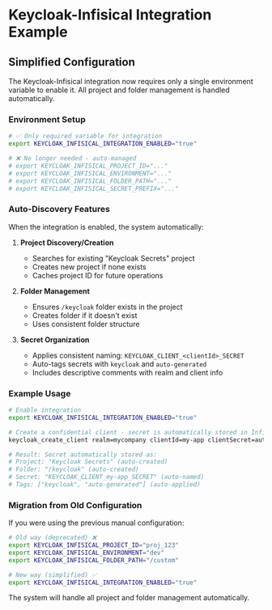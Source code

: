 # Keycloak-Infisical Integration Example

## Simplified Configuration

The Keycloak-Infisical integration now requires only a single environment variable to enable it. All project and folder management is handled automatically.

### Environment Setup

```bash
# ✅ Only required variable for integration
export KEYCLOAK_INFISICAL_INTEGRATION_ENABLED="true"

# ❌ No longer needed - auto-managed
# export KEYCLOAK_INFISICAL_PROJECT_ID="..."
# export KEYCLOAK_INFISICAL_ENVIRONMENT="..."
# export KEYCLOAK_INFISICAL_FOLDER_PATH="..."
# export KEYCLOAK_INFISICAL_SECRET_PREFIX="..."
```

### Auto-Discovery Features

When the integration is enabled, the system automatically:

1. **Project Discovery/Creation**
   - Searches for existing "Keycloak Secrets" project
   - Creates new project if none exists
   - Caches project ID for future operations

2. **Folder Management**
   - Ensures `/keycloak` folder exists in the project
   - Creates folder if it doesn't exist
   - Uses consistent folder structure

3. **Secret Organization**
   - Applies consistent naming: `KEYCLOAK_CLIENT_<clientId>_SECRET`
   - Auto-tags secrets with `keycloak` and `auto-generated`
   - Includes descriptive comments with realm and client info

### Example Usage

```bash
# Enable integration
export KEYCLOAK_INFISICAL_INTEGRATION_ENABLED="true"

# Create a confidential client - secret is automatically stored in Infisical
keycloak_create_client realm=mycompany clientId=my-app clientSecret=auto-generate

# Result: Secret automatically stored as:
# Project: "Keycloak Secrets" (auto-created)
# Folder: "/keycloak" (auto-created)
# Secret: "KEYCLOAK_CLIENT_my-app_SECRET" (auto-named)
# Tags: ["keycloak", "auto-generated"] (auto-applied)
```

### Migration from Old Configuration

If you were using the previous manual configuration:

```bash
# Old way (deprecated) ❌
export KEYCLOAK_INFISICAL_PROJECT_ID="proj_123"
export KEYCLOAK_INFISICAL_ENVIRONMENT="dev"
export KEYCLOAK_INFISICAL_FOLDER_PATH="/custom"

# New way (simplified) ✅
export KEYCLOAK_INFISICAL_INTEGRATION_ENABLED="true"
```

The system will handle all project and folder management automatically.
